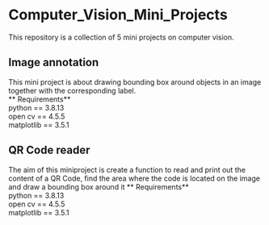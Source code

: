 # Computer_Vision_Mini_Projects  
This repository is a collection of 5 mini projects on computer vision.

## Image annotation
This mini project is about drawing bounding box around objects in an image together with the corresponding label.  
** Requirements**  
python == 3.8.13  
open cv == 4.5.5  
matplotlib == 3.5.1

## QR Code reader
The aim of this miniproject is create a function to read and print out the content of a QR Code, find the area where the code is located on the image and draw a bounding box around it
** Requirements**    
python == 3.8.13  
open cv == 4.5.5  
matplotlib == 3.5.1




 
